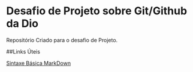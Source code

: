 # Desafio de Projeto sobre Git/Github da Dio
Repositório Criado para o desafio de Projeto.

##Links Úteis

[Sintaxe Básica MarkDown](https://www.markdownguide.org/basic-syntax/)
